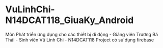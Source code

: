 # VuLinhChi-N14DCAT118_GiuaKy_Android
Môn Phát triển ứng dụng cho các thiết bị di động - Giảng viên Trương Bá Thái - Sinh viên Vũ Linh Chi - N14DCAT118
Project có sử dụng firebase


